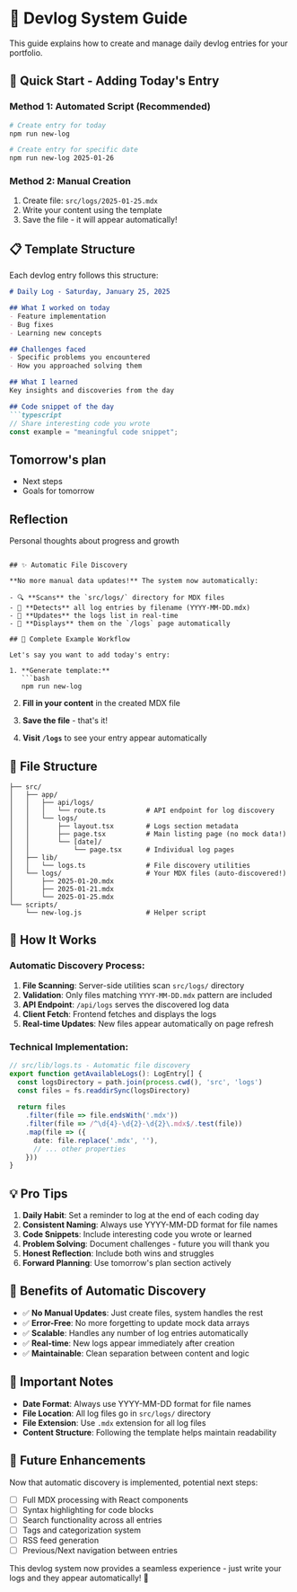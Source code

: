# 📝 Devlog System Guide

This guide explains how to create and manage daily devlog entries for your portfolio.

## 🚀 Quick Start - Adding Today's Entry

### Method 1: Automated Script (Recommended)

```bash
# Create entry for today
npm run new-log

# Create entry for specific date
npm run new-log 2025-01-26
```

### Method 2: Manual Creation

1. Create file: `src/logs/2025-01-25.mdx`
2. Write your content using the template
3. Save the file - it will appear automatically!

## 📋 Template Structure

Each devlog entry follows this structure:

```markdown
# Daily Log - Saturday, January 25, 2025

## What I worked on today
- Feature implementation
- Bug fixes
- Learning new concepts

## Challenges faced
- Specific problems you encountered
- How you approached solving them

## What I learned
Key insights and discoveries from the day

## Code snippet of the day
```typescript
// Share interesting code you wrote
const example = "meaningful code snippet";
```

## Tomorrow's plan
- Next steps
- Goals for tomorrow

## Reflection
Personal thoughts about progress and growth
```

## ✨ Automatic File Discovery

**No more manual data updates!** The system now automatically:

- 🔍 **Scans** the `src/logs/` directory for MDX files
- 📅 **Detects** all log entries by filename (YYYY-MM-DD.mdx)
- 🔄 **Updates** the logs list in real-time
- 🎯 **Displays** them on the `/logs` page automatically

## 🎯 Complete Example Workflow

Let's say you want to add today's entry:

1. **Generate template:**
   ```bash
   npm run new-log
   ```

2. **Fill in your content** in the created MDX file

3. **Save the file** - that's it! 

4. **Visit `/logs`** to see your entry appear automatically

## 📁 File Structure

```
├── src/
│   ├── app/
│   │   ├── api/logs/
│   │   │   └── route.ts          # API endpoint for log discovery
│   │   └── logs/
│   │       ├── layout.tsx        # Logs section metadata
│   │       ├── page.tsx          # Main listing page (no mock data!)
│   │       └── [date]/
│   │           └── page.tsx      # Individual log pages
│   ├── lib/
│   │   └── logs.ts               # File discovery utilities
│   └── logs/                     # Your MDX files (auto-discovered!)
│       ├── 2025-01-20.mdx
│       ├── 2025-01-21.mdx
│       └── 2025-01-25.mdx
└── scripts/
    └── new-log.js                # Helper script
```

## 🔧 How It Works

### Automatic Discovery Process:

1. **File Scanning**: Server-side utilities scan `src/logs/` directory
2. **Validation**: Only files matching `YYYY-MM-DD.mdx` pattern are included
3. **API Endpoint**: `/api/logs` serves the discovered log data
4. **Client Fetch**: Frontend fetches and displays the logs
5. **Real-time Updates**: New files appear automatically on page refresh

### Technical Implementation:

```typescript
// src/lib/logs.ts - Automatic file discovery
export function getAvailableLogs(): LogEntry[] {
  const logsDirectory = path.join(process.cwd(), 'src', 'logs')
  const files = fs.readdirSync(logsDirectory)
  
  return files
    .filter(file => file.endsWith('.mdx'))
    .filter(file => /^\d{4}-\d{2}-\d{2}\.mdx$/.test(file))
    .map(file => ({ 
      date: file.replace('.mdx', ''),
      // ... other properties
    }))
}
```

## 💡 Pro Tips

1. **Daily Habit**: Set a reminder to log at the end of each coding day
2. **Consistent Naming**: Always use YYYY-MM-DD format for file names
3. **Code Snippets**: Include interesting code you wrote or learned
4. **Problem Solving**: Document challenges - future you will thank you
5. **Honest Reflection**: Include both wins and struggles
6. **Forward Planning**: Use tomorrow's plan section actively

## 🎯 Benefits of Automatic Discovery

- ✅ **No Manual Updates**: Just create files, system handles the rest
- ✅ **Error-Free**: No more forgetting to update mock data arrays
- ✅ **Scalable**: Handles any number of log entries automatically
- ✅ **Real-time**: New logs appear immediately after creation
- ✅ **Maintainable**: Clean separation between content and logic

## 🚨 Important Notes

- **Date Format**: Always use YYYY-MM-DD format for file names
- **File Location**: All log files go in `src/logs/` directory  
- **File Extension**: Use `.mdx` extension for all log files
- **Content Structure**: Following the template helps maintain readability

## 🔮 Future Enhancements

Now that automatic discovery is implemented, potential next steps:

- [ ] Full MDX processing with React components
- [ ] Syntax highlighting for code blocks  
- [ ] Search functionality across all entries
- [ ] Tags and categorization system
- [ ] RSS feed generation
- [ ] Previous/Next navigation between entries

This devlog system now provides a seamless experience - just write your logs and they appear automatically! 🎯 